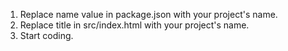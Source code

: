 1. Replace name value in package.json with your project's name.
2. Replace title in src/index.html with your project's name.
3. Start coding.